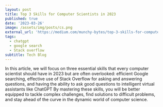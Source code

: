 ```yaml
---
layout: post
title: Top 3 Skills for Computer Scientists in 2023
published: true
date: '2023-03-26'
image: /assets/img/posts/cs.png
external_url: 'https://medium.com/munchy-bytes/top-3-skills-for-computer-scientists-in-2023-b05be4566fc'
tags:
  - chatgpt
  - google search
  - Stack overflow
subtitle: Tech Blog
---
```

In this article, we will focus on three essential skills that every computer scientist should have in 2023 but are often overlooked: efficient Google searching, effective use of Stack Overflow for asking and answering questions, and having the ability to ask good questions to intelligent virtual assistants like ChatGPT
By mastering these skills, you will be better equipped to tackle complex challenges, find solutions to difficult problems, and stay ahead of the curve in the dynamic world of computer science.
